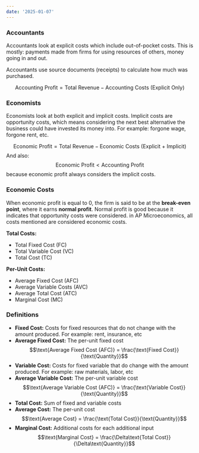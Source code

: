 ```yaml
---
date: '2025-01-07'
---
```

### Accountants
Accountants look at explicit costs which include out-of-pocket costs. This is mostly: payments made from firms for using resources of others, money going in and out.

Accountants use source documents (receipts) to calculate how much was purchased.

$$\text{Accounting Profit} = \text{Total Revenue} - \text{Accounting Costs (Explicit Only)}$$

### Economists
Economists look at both explicit and implicit costs. Implicit costs are opportunity costs, which means considering the next best alternative the business could have invested its money into. For example: forgone wage, forgone rent, etc. 

$$\text{Economic Profit} = \text{Total Revenue} - \text{Economic Costs (Explicit + Implicit)}$$
And also:
$$\text{Economic Profit} < \text{Accounting Profit}$$
because economic profit always considers the implicit costs.

### Economic Costs

When economic profit is equal to 0, the firm is said to be at the **break-even point**, where it earns **normal profit**. Normal profit is good because it indicates that opportunity costs were considered. in AP Microeconomics, all costs mentioned are considered economic costs.

**Total Costs:**
- Total Fixed Cost (FC)
- Total Variable Cost (VC)
- Total Cost (TC)

**Per-Unit Costs:**
- Average Fixed Cost (AFC)
- Average Variable Costs (AVC)
- Average Total Cost (ATC)
- Marginal Cost (MC)

### Definitions
- **Fixed Cost:** Costs for fixed resources that do not change with the amount produced. For example: rent, insurance, etc
- **Average Fixed Cost:** The per-unit fixed cost
$$\text{Average Fixed Cost (AFC)} = \frac{\text{Fixed Cost}}{\text{Quantity}}$$
- **Variable Cost:** Costs for fixed variable that do change with the amount produced. For example: raw materials, labor, etc
- **Average Variable Cost:** The per-unit variable cost
$$\text{Average Variable Cost (AFC)} = \frac{\text{Variable Cost}}{\text{Quantity}}$$
- **Total Cost:** Sum of fixed and variable costs
- **Average Cost:** The per-unit cost
$$\text{Average Cost} = \frac{\text{Total Cost}}{\text{Quantity}}$$
- **Marginal Cost:** Additional costs for each additional input
$$\text{Marginal Cost} = \frac{\Delta\text{Total Cost}}{\Delta\text{Quantity}}$$